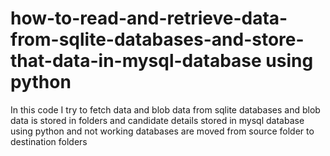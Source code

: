 # how-to-read-and-retrieve-data-from-sqlite-databases-and-store-that-data-in-mysql-database using python
In this code I try to fetch data and blob data from sqlite databases and blob data is stored in folders and candidate details stored in mysql database using python
and not working databases are moved from source folder to destination folders

